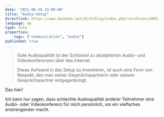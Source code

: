 ```yaml
---
date: '2021-06-24 13:00:00'
title: "Audio-Setup"
directlink: https://www.deimeke.net/dirk/blog/index.php?/archives/4093-Audio-Setup.html
language: de
type: note
properties:
    tags: ["communication", "audio"]
published: true
...
```

> Gute Audioqualität ist der Schlüssel zu akzeptierten Audio- und Videokonferenzen über das Internet.
> 
> Etwas Aufwand in das Setup zu investieren, ist auch eine Form von Respekt, den man seiner Gesprächspartnerin oder seinem Gesprächspartner entgegenbringt.

Das hier!

Ich kann nur sagen, dass schlechte Audioqualität anderer Teilnehmer eine Audio- oder Videokonferenz für mich persönlich, um ein vielfaches anstrengender macht.
